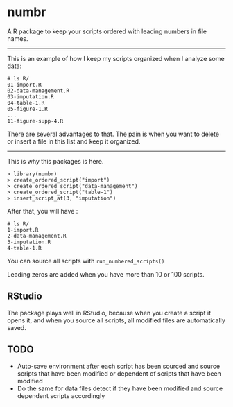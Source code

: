 # numbr
A R package to keep your scripts ordered with leading numbers in file names.
_____

This is an example of how I keep my scripts organized when I analyze some data:

```
# ls R/
01-import.R
02-data-management.R
03-imputation.R
04-table-1.R
05-figure-1.R
...
11-figure-supp-4.R
```

There are several advantages to that. The pain is when you want to delete or insert a file in this list and keep it organized.
_____

This is why this packages is here.


```
> library(numbr)
> create_ordered_script("import")
> create_ordered_script("data-management")
> create_ordered_script("table-1")
> insert_script_at(3, "imputation")
```
After that, you will have :
```
# ls R/
1-import.R
2-data-management.R
3-imputation.R
4-table-1.R
```

You can source all scripts with `run_numbered_scripts()`

Leading zeros are added when you have more than 10 or 100 scripts.

## RStudio

The package plays well in RStudio, because when you create a script it opens it, and when you source all scripts, all modified files are automatically saved. 

## TODO

+ Auto-save environment after each script has been sourced and source scripts that
have been modified or dependent of scripts that have been modified
+ Do the same for data files detect if they have been modified and source dependent
scripts accordingly